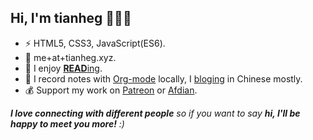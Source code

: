 <h2>Hi, I'm tianheg 👋👨‍💻</h2>

- ⚡ HTML5, CSS3, JavaScript(ES6).
- 📧 me+at+tianheg.xyz.
- 📖 I enjoy [**READ**ing](https://www.yidajiabei.xyz/tags/reading/).
- 📝 I record notes with [Org-mode](https://orgmode.org/) locally, I [bloging](https://www.yidajiabei.xyz) in Chinese mostly.
- 💰 Support my work on [Patreon](https://www.patreon.com/tianheg) or [Afdian](https://afdian.net/@tianheg).

<em><b>I love connecting with different people</b> so if you want to say <b>hi, I'll be happy to meet you more!</b> :)</em>
